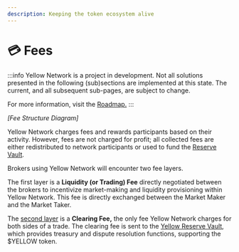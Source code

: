 ```yaml
---
description: Keeping the token ecosystem alive
---
```


# 💳 Fees

:::info
Yellow Network is a project in development. Not all solutions presented in the following (sub)sections are implemented at this state. The current, and all subsequent sub-pages, are subject to change.

For more information, visit the [Roadmap.](../about/roadmap.md)
:::

*[Fee Structure Diagram]*

Yellow Network charges fees and rewards participants based on their activity. However, fees are not charged for profit; all collected fees are either redistributed to network participants or used to fund the [Reserve Vault](../yellow-reserve-vault.md).

Brokers using Yellow Network will encounter two fee layers.

The first layer is a **Liquidity (or Trading) Fee** directly negotiated between the brokers to incentivize market-making and liquidity provisioning within Yellow Network. This fee is directly exchanged between the Market Maker and the Market Taker.&#x20;

The [second layer](clearing-fee.md) is a **Clearing Fee,** the only fee Yellow Network charges for both sides of a trade. The clearing fee is sent to the [Yellow Reserve Vault](../yellow-reserve-vault.md), which provides treasury and dispute resolution functions, supporting the $YELLOW token.

